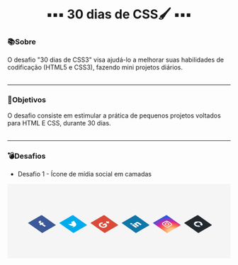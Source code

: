 

<h1 align="center"> ▪▪▪ 30 dias de CSS🖌 ▪▪▪  </h1>

### 📚Sobre

O desafio "30 dias de CSS3" visa ajudá-lo a melhorar suas habilidades de codificação (HTML5 e CSS3), fazendo mini projetos diários. <br><br>


---
### 🎯Objetivos

O desafio consiste em estimular a prática de pequenos projetos voltados para HTML E CSS, durante 30 dias.<br><br>

---

### 💣Desafios

- Desafio 1 - Ícone de mídia social em camadas
<p align="center">
  <img width= '600' src=".github/gifts/Dia1.gif">
</p><br><br>
